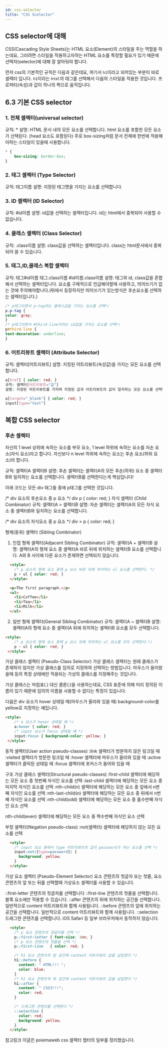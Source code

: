 ```yaml
---
id: css-selector
title: "CSS Scelector"
---
```


[](https://poiemaweb.com/css3-selector)
[](https://velog.io/@rimu/css-css-%EC%84%A0%ED%83%9D%EC%9E%90selector-%EA%B0%9C%EB%85%90-%EC%A0%95%EB%A6%AC)

## CSS selector에 대해
CSS(Cascading Style Sheets)는 HTML 요소(Element)의 스타일을 주는 역할을 하는데요, 그러려면 스타일을 적용하고자하는 HTML 요소를 특정할 필요가 있기 때문에 선택자(selector)에 대해 잘 알아둬야 합니다.

먼저 css의 기본적인 규칙은 다음과 같은데요,
여기서 `h1`이라고 되어있는 부분이 바로 셀렉터 입니다. `h1`이라는 `html`의 태그를 선택해서 다음의 스타일을 적용한 것입니다. 프로퍼티(속성)과 값이 하나의 짝으로 움직입니다.


## 6.3 기본 CSS selector

### 1. 전체 셀렉터(universal selector)
규칙: *
설명: HTML 문서 내의 모든 요소를 선택합니다. html 요소를 포함한 모든 요소가 선택된다. (head 요소도 포함된다) 주로 box-sizing처럼 문서 전체에 한번에 적용해야하는 스타일이 있을때 사용합니다.

```css
* {
    box-sizing: border-box;
}
```

### 2. 태그 셀렉터 (Type Selector)
규칙: 태그이름
설명: 지정된 태그명을 가지는 요소를 선택합니다.

### 3. ID 셀렉터 (ID Selector)
규칙: #id이름
설명: id값을 선택하는 셀렉터입니다. id는 html에서 중복되어 사용할 수 없습니다.

### 4. 클래스 셀렉터 (Class Selector)
규칙: .class이름
설명: class값을 선택하는 셀렉터입니다. class는 html문서에서 중복되어 쓸 수 있습니다.

### 5. 태그,ID,클래스 복합 셀렉터
규칙: 태그#id이름 태그.class이름 #id이름.class이름
설명: 태그와 id, class값을 혼합해서 선택하는 셀렉터입니다. 요소를 구체적으로 언급해야할때 사용하고, 띄어쓰기가 없는 것에 주의해야합니다.(뒤에서 등장하지만 띄어쓰기가 있는방식은 후손요소를 선택하는 셀렉터입니다.)

```css
/* p태그이면서 p-tag라는 클래스값을 가지는 요소를 선택*/
p.p-tag {
color: gray;
} 
/* p태그이면서 #third-line이라는 id값을 가지는 요소를 선택*/
p#third-line {
text-decoration: underline;
}
```

### 6. 어트리뷰트 셀렉터 (Attribute Selector)
규칙: 셀렉터[어트리뷰트]
설명: 지정된 어트리뷰트(속성값)을 가지는 모든 요소를 선택합니다.

```css
a[href] { color: red; }    
규칙: 셀렉터[어트리뷰트="값"]
설명: 지정된 어트리뷰트를 가지며 지정된 값과 어트리뷰트의 값이 일치하는 모든 요소를 선택합니다.

a[target="_blank"] { color: red; }
input[type="text"]
```

## 복합 CSS selector

### 후손 셀렉터

자신의 1 level 상위에 속하는 요소를 부모 요소, 1 level 하위에 속하는 요소를 자손 요소(자식 요소)라고 합니다. 자신보다 n level 하위에 속하는 요소는 후손 요소(하위 요소)라 합니다.

규칙: 셀렉터A 셀렉터B
설명: 후손 셀렉터는 셀렉터A의 모든 후손(하위) 요소 중 셀렉터B와 일치하는 요소를 선택합니다. 셀렉터B를 선택한다는게 핵심입니다!

아래 코드는 모든 div 태그들 중에 p태그를 선택한 것입니다.

  /* div 요소의 후손요소 중 p 요소 */
    div p { color: red; }
자식 셀렉터 (Child Combinator)
규칙: 셀렉터A > 셀렉터B
설명: 자손 셀렉터는 셀렉터A의 모든 자식 요소 중 셀렉터B와 일치하는 요소를 선택합니다.

  /* div 요소의 자식요소 중 p 요소 */
    div > p { color: red; }


형제(동위) 셀렉터 (Sibling Combinator)


1) 인접 형제 셀렉터(Adjacent Sibling Combinator)
규칙: 셀렉터A + 셀렉터B
설명: 셀렉터A의 형제 요소 중 셀렉터A 바로 뒤에 위치하는 셀렉터B 요소를 선택합니다. A와 B 사이에 다른 요소가 존재하면 선택되지 않습니다.

```html
  <style>
    /* p 요소의 형제 요소 중에 p 요소 바로 뒤에 위치하는 ul 요소를 선택한다. */
    p + ul { color: red; }
  </style>

  <p>The first paragraph.</p>
  <ul>
    <li>Coffee</li>
    <li>Tea</li>
    <li>Milk</li>
  </ul>
```

2) 일반 형제 셀렉터(General Sibling Combinator)
규칙: 셀렉터A ~ 셀렉터B
설명: 셀렉터A의 형제 요소 중 셀렉터A 뒤에 위치하는 셀렉터B 요소를 모두 선택합니다.

```html
<style>
    /* p 요소의 형제 요소 중에 p 요소 뒤에 위치하는 ul 요소를 모두 선택한다.*/
    p ~ ul { color: red; }
 </style>
```

가상 클래스 셀렉터 (Pseudo-Class Selector)
가상 클래스 셀렉터는 원래 클래스가 존재하지 않지만 가상 클래스를 임의로 지정하여 선택하는 방법입니다. 마우스가 들어왔을때 등의 특정 상태에만 적용되는 가상의 클래스를 지정해주는 것입니다.

가상 클래스는 마침표(.) 대신 콜론(:)을 사용하는데요, CSS 표준에 의해 미리 정의된 이름이 있기 때문에 임의의 이름을 사용할 수 없다는 특징이 있습니다.

다음은 div 요소가 hover 상태일 때(마우스가 올라와 있을 때) background-color를 yellow로 지정하는 예입니다.

```html
<style>
    /* a 요소가 hover 상태일 때 */
    a:hover { color: red; }
    /* input 요소가 focus 상태일 때 */
    input:focus { background-color: yellow; }
 </style>
```

동적 셀렉터(User action pseudo-classes)
:link 셀렉터가 방문하지 않은 링크일 때
:visited 셀렉터가 방문한 링크일 때
:hover 셀렉터에 마우스가 올라와 있을 때
:active 셀렉터가 클릭된 상태일 때
:focus 셀렉터에 포커스가 들어와 있을 때

구조 가상 클래스 셀렉터(Structural pseudo-classes)
:first-child 셀렉터에 해당하는 모든 요소 중 첫번째 자식인 요소를 선택
:last-child 셀렉터에 해당하는 모든 요소 중 마지막 자식인 요소를 선택
:nth-child(n) 셀렉터에 해당하는 모든 요소 중 앞에서 n번째 자식인 요소를 선택
:nth-last-child(n) 셀렉터에 해당하는 모든 요소 중 뒤에서 n번째 자식인 요소를 선택
:nth-child(odd) 셀렉터에 해당하는 모든 요소 중 홀수번째 자식인 요소 선택

nth-child(even) 셀렉터에 해당하는 모든 요소 중 짝수번째 자식인 요소 선택

부정 셀렉터(Negation pseudo-class)
:not(셀렉터) 셀렉터에 해당하지 않는 모든 요소를 선택

```html
  <style>
    /* input 요소 중에서 type 어트리뷰트의 값이 password가 아닌 요소를 선택 */
    input:not([type=password]) {
      background: yellow;
    }
  </style>
```

가상 요소 셀렉터 (Pseudo-Element Selector)
요소 콘텐츠의 첫글자 또는 첫줄,
요소 콘텐츠의 앞 또는 뒤를 선택할때 가상요소 셀렉터를 사용할 수 있습니다.


::first-letter 콘텐츠의 첫글자를 선택합니다
::first-line 콘텐츠의 첫줄을 선택합니다. 블록 요소에만 적용할 수 있습니다.
::after 콘텐츠의 뒤에 위치하는 공간을 선택합니다. 일반적으로 content 어트리뷰트와 함께 사용됩니다.
::before 콘텐츠의 앞에 위치하는 공간을 선택합니다. 일반적으로 content 어트리뷰트와 함께 사용됩니다.
::selection 드래그한 콘텐츠를 선택합니다. iOS Safari 등 일부 브라우저에서 동작하지 않습니다.

```html
  <style>
    /* p 요소 콘텐츠의 첫글자를 선택 */
    p::first-letter { font-size: 3em; }
    /* p 요소 콘텐츠의 첫줄을 선택 */
    p::first-line   { color: red; }

    /* h1 요소 콘텐츠의 앞 공간에 content 어트리뷰트 값을 삽입한다 */
    h1::before {
      content: " HTML!!! ";
      color: blue;
    }
    /* h1 요소 콘텐츠의 뒷 공간에 content 어트리뷰트 값을 삽입한다 */
    h1::after {
      content: " CSS3!!!";
      color: red;
    }

    /* 드래그한 콘텐츠를 선택한다 */
    ::selection {
      color: red;
      background: yellow;
    }
  </style>
```

참고링크
이글은 poiemaweb css 셀렉터 챕터의 일부를 정리했습니다.